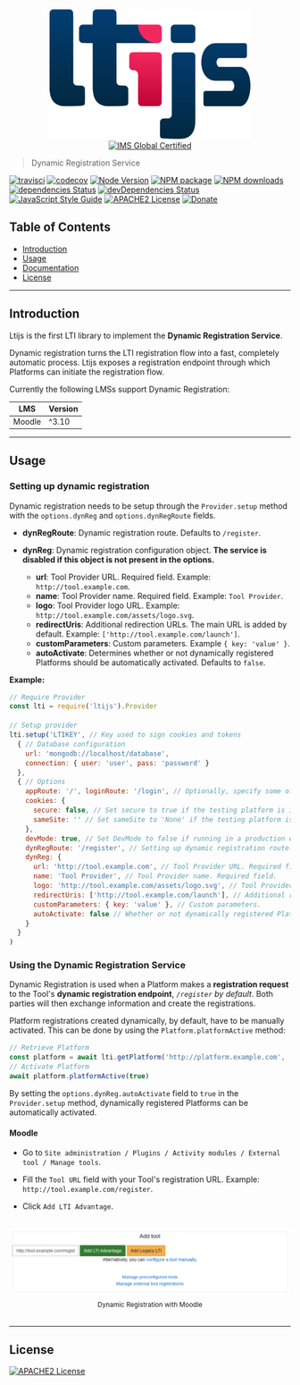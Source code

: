 

<div align="center">
	<br>
	<br>
	<a href="https://cvmcosta.github.io/ltijs"><img width="360" src="logo-300.svg"></img></a>
  <a href="https://site.imsglobal.org/certifications/coursekey/ltijs"​ target='_blank'><img width="80" src="https://www.imsglobal.org/sites/default/files/IMSconformancelogoREG.png" alt="IMS Global Certified" border="0"></img></a>
</div>


> Dynamic Registration Service


[![travisci](https://travis-ci.org/Cvmcosta/ltijs.svg?branch=master)](https://travis-ci.org/Cvmcosta/ltijs)
[![codecov](https://codecov.io/gh/Cvmcosta/ltijs/branch/master/graph/badge.svg)](https://codecov.io/gh/Cvmcosta/ltijs)
[![Node Version](https://img.shields.io/node/v/ltijs.svg)](https://www.npmjs.com/package/ltijs)
[![NPM package](https://img.shields.io/npm/v/ltijs.svg)](https://www.npmjs.com/package/ltijs)
[![NPM downloads](https://img.shields.io/npm/dm/ltijs)](https://www.npmjs.com/package/ltijs)
[![dependencies Status](https://david-dm.org/cvmcosta/ltijs/status.svg)](https://david-dm.org/cvmcosta/ltijs)
[![devDependencies Status](https://david-dm.org/cvmcosta/ltijs/dev-status.svg)](https://david-dm.org/cvmcosta/ltijs?type=dev)
[![JavaScript Style Guide](https://img.shields.io/badge/code_style-standard-brightgreen.svg)](https://standardjs.com)
[![APACHE2 License](https://img.shields.io/github/license/cvmcosta/ltijs)](#LICENSE)
[![Donate](https://img.shields.io/badge/Donate-Buy%20me%20a%20coffe-blue)](https://www.buymeacoffee.com/UL5fBsi)

## Table of Contents

- [Introduction](#introduction)
- [Usage](#usage)
- [Documentation](#documentation)
- [License](#license)

---


## Introduction

Ltijs is the first LTI library to implement the **Dynamic Registration Service**. 

Dynamic registration turns the LTI registration flow into a fast, completely automatic process. Ltijs exposes a registration endpoint through which Platforms can initiate the registration flow.

Currently the following LMSs support Dynamic Registration:

| **LMS** | **Version** |
| ---- | ---|
| Moodle | ^3.10 |


---


## Usage


### Setting up dynamic registration

Dynamic registration needs to be setup through the `Provider.setup` method with the `options.dynReg` and `options.dynRegRoute` fields.

- **dynRegRoute**: Dynamic registration route. Defaults to `/register`.

- **dynReg**: Dynamic registration configuration object. **The service is disabled if this object is not present in the options.**
  - **url**: Tool Provider URL. Required field. Example: `http://tool.example.com`.
  - **name**: Tool Provider name. Required field. Example: `Tool Provider`.
  - **logo**: Tool Provider logo URL. Example: `http://tool.example.com/assets/logo.svg`.
  - **redirectUris**: Additional redirection URLs. The main URL is added by default. Example: `['http://tool.example.com/launch']`.
  - **customParameters**: Custom parameters. Example `{ key: 'value' }`.
  - **autoActivate**: Determines whether or not dynamically registered Platforms should be automatically activated. Defaults to `false`.

**Example:**

``` javascript
// Require Provider 
const lti = require('ltijs').Provider

// Setup provider
lti.setup('LTIKEY', // Key used to sign cookies and tokens
  { // Database configuration
    url: 'mongodb://localhost/database',
    connection: { user: 'user', pass: 'password' }
  },
  { // Options
    appRoute: '/', loginRoute: '/login', // Optionally, specify some of the reserved routes
    cookies: {
      secure: false, // Set secure to true if the testing platform is in a different domain and https is being used
      sameSite: '' // Set sameSite to 'None' if the testing platform is in a different domain and https is being used
    },
    devMode: true, // Set DevMode to false if running in a production environment with https
    dynRegRoute: '/register', // Setting up dynamic registration route. Defaults to '/register'
    dynReg: {
      url: 'http://tool.example.com', // Tool Provider URL. Required field.
      name: 'Tool Provider', // Tool Provider name. Required field.
      logo: 'http://tool.example.com/assets/logo.svg', // Tool Provider logo URL.
      redirectUris: ['http://tool.example.com/launch'], // Additional redirection URLs. The main URL is added by default.
      customParameters: { key: 'value' }, // Custom parameters.
      autoActivate: false // Whether or not dynamically registered Platforms should be automatically activated. Defaults to false.
    }
  }
)
```



### Using the Dynamic Registration Service

Dynamic Registration is used when a Platform makes a **registration request** to the Tool's **dynamic registration endpoint**, *`/register` by default*. Both parties will then exchange information and create the registrations.

Platform registrations created dynamically, by default, have to be manually activated. This can be done by using the `Platform.platformActive` method:


```javascript
// Retrieve Platform
const platform = await lti.getPlatform('http://platform.example.com', 'CLIENTID')
// Activate Platform
await platform.platformActive(true)
```

By setting the `options.dynReg.autoActivate` field to `true` in the `Provider.setup` method, dynamically registered Platforms can be automatically activated.


#### Moodle

- Go to `Site administration / Plugins / Activity modules / External tool / Manage tools`.

- Fill the `Tool URL` field with your Tool's registration URL. Example: `http://tool.example.com/register`.

- Click `Add LTI Advantage`.

<div align="center">
  </br>
	<img width="800" src="dynreg_moodle.png"></img>
  <div><sub>Dynamic Registration with Moodle</sub></div>
  </br>
</div>



---

## License

[![APACHE2 License](https://img.shields.io/github/license/cvmcosta/ltijs)](LICENSE)

